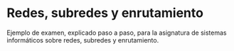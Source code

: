 # Redes, subredes y enrutamiento
Ejemplo de examen, explicado paso a paso, para la asignatura de sistemas informáticos sobre redes, subredes y enrutamiento.
